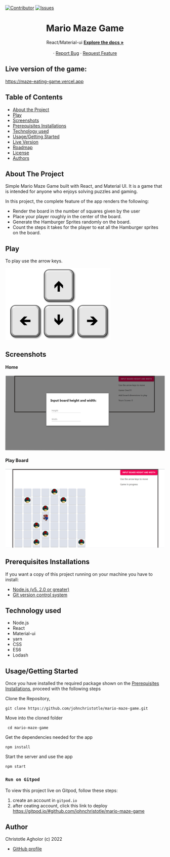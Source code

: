 [![Contributor][contributor-shield]][contributor-url]
[![Issues][issues-shield]][issues-url]
<br />

<p align="center">
  <h1 align="center">Mario Maze Game</h1>
  <p align="center">
    React/Material-ui
    <a href="https://github.com/johnchristotle/mario-maze-game.git"><strong>Explore the docs »</strong></a>
    <br />
    <br />
    ·
    <a href="https://github.com/johnchristotle/mario-maze-game/issues">Report Bug</a>
    ·
    <a href="https://github.com/johnchristotle/mario-maze-game/issues">Request Feature</a>
  </p>
</p>

## Live version of the game:
https://maze-eating-game.vercel.app

<!-- TABLE OF CONTENTS -->

## Table of Contents

- [About the Project](#about-the-project)
- [Play](#Play)
- [Screenshots](#screenshots)
- [Prerequisites Installations](#prerequisites-installations)
- [Technology used](#technology-used)
- [Usage/Getting Started](#how-to-Use)
- [Live Version](#live-version)
- [Roadmap](#roadmap)
- [License](#license)
- [Authors](#authors)

<!-- ABOUT THE PROJECT -->

## About The Project

Simple Mario Maze Game built with React, and Material UI. It is a game that is intended for anyone who enjoys solving puzzles and gaming.

In this project, the complete feature of the app renders the following:

- Render the board in the number of squares given by the user
- Place your player roughly in the center of the board.
- Generate the Hamburger Sprites randomly on the board.
- Count the steps it takes for the player to eat all the Hamburger sprites on the board.

## Play

To play use the arrow keys.

![Arrow Keys](./screenshot/key.png)


## Screenshots

#### Home

![Empty Board](./screenshot/entry1.png)


#### Play Board

![Game on](./screenshot/entry2.png)


## Prerequisites Installations

<p>If you want a copy of this project running on your machine you have to install:</p>

- <a href="https://nodejs.org/en/">Node.js (v5. 2.0 or greater)</a>
- <a href="https://git-scm.com/downloads">Git version control system</a>

## Technology used

- Node.js
- React
- Material-ui
- yarn
- CSS
- ES6
- Lodash

## Usage/Getting Started

Once you have installed the required package shown on the [Prerequisites Installations](#required-installations), proceed with the following steps

Clone the Repository,

```Shell
git clone https://github.com/johnchristotle/mario-maze-game.git
```

Move into the cloned folder

```Shell
 cd mario-maze-game
```

Get the dependencies needed for the app

```Shell
npm install
```

Start the server and use the app

```Shell
npm start
```

### `Run on Gitpod`

To view this project live on Gitpod, follow these steps:

1. create an account in ``` gitpod.io ```
2. after ceating account, click this link to deploy https://gitpod.io/#github.com/johnchristotle/mario-maze-game

## Author

Christotle Agholor (c) 2022

- [GitHub profile](https://github.com/johnchristotle)

<!-- MARKDOWN LINKS & IMAGES -->
<!-- https://www.markdownguide.org/basic-syntax/#reference-style-links -->

[contributor-shield]: https://img.shields.io/badge/Contributors-1-%2300ff00
[contributor-url]: https://github.com/johnchristotle/mario-maze-game/graphs/contributors
[issues-shield]: https://img.shields.io/badge/issues-0-%2300ff00
[issues-url]: https://github.com/johnchristotle/mario-maze-game/issues/
